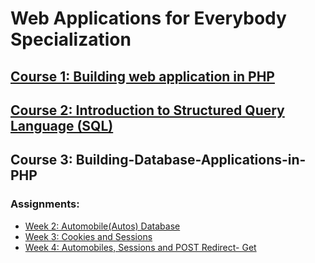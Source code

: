 # Web Applications for Everybody Specialization


## [Course 1: Building web application in PHP](https://github.com/Rani-dha/Building-web-application-in-PHP)

## [Course 2: Introduction to Structured Query Language (SQL)](https://github.com/Rani-dha/SQL)

## Course 3: Building-Database-Applications-in-PHP

### Assignments:

* [Week 2: Automobile(Autos) Database](https://github.com/Rani-dha/Building-Database-Applications-in-PHP/tree/master/Week%202%20Autos%20Database)
* [Week 3: Cookies and Sessions](https://github.com/Rani-dha/Building-Database-Applications-in-PHP/tree/master/Week%203%20Cookies%20and%20sessions)
* [Week 4: Automobiles, Sessions and POST Redirect- Get](https://github.com/Rani-dha/Building-Database-Applications-in-PHP/tree/master/Week%204%20Automobiles%2C%20Sessions%20and%20POST%20Redirect%20GET)




